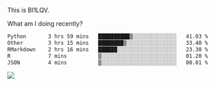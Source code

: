 This is BI1LQV.

What am I doing recently?

<!--START_SECTION:waka-->

```txt
Python       3 hrs 59 mins   ██████████▒░░░░░░░░░░░░░░   41.03 %
Other        3 hrs 15 mins   ████████▒░░░░░░░░░░░░░░░░   33.40 %
RMarkdown    2 hrs 16 mins   ██████░░░░░░░░░░░░░░░░░░░   23.38 %
R            7 mins          ▒░░░░░░░░░░░░░░░░░░░░░░░░   01.20 %
JSON         4 mins          ▒░░░░░░░░░░░░░░░░░░░░░░░░   00.81 %
```

<!--END_SECTION:waka-->

<img src="https://github-readme-stats.vercel.app/api?username=bi1lqv&show_icons=true&count_private=true">
